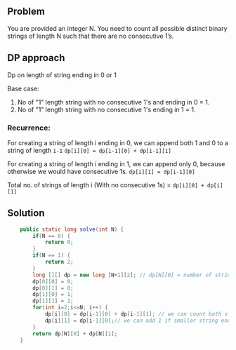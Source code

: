 

## Problem
You are provided an integer N. You need to count all possible distinct binary strings of length N such that there are no consecutive 1’s.

## DP approach

Dp on length of string ending in 0 or 1

Base case: 
1. No of "1" length string with no consecutive 1's and ending in 0 = 1.
2. No of "1" length string with no consecutive 1's ending in 1 = 1.
   
### Recurrence:
For creating a string of length i ending in 0, we can append both 1 and 0 to a string of length `i-1` 
`dp[i][0] = dp[i-1][0] + dp[i-1][1]` 

For creating a string of length i ending in 1, we can append only 0, because otherwise we would have consecutive 1s. 
`dp[i][1] = dp[i-1][0]`

Total no. of strings of length i (With no consecutive 1s) = `dp[i][0] + dp[i][1]`


## Solution
```java
	public static long solve(int N) {
		if(N == 0) {
			return 0;
		}
		if(N == 1) {
			return 2;
		}
		long [][] dp = new long [N+1][2]; // dp[N][0] = number of strings of length N ending in 0, dp[N][1] = number of strings of length N ending in 1
		dp[0][0] = 0;
		dp[0][1] = 0;
		dp[1][0] = 1; 
		dp[1][1] = 1;
		for(int i=2;i<=N; i++) {
			dp[i][0] = dp[i-1][0] + dp[i-1][1]; // we can count both strings ending with 0 and ending with 1, and append 0
			dp[i][1] = dp[i-1][0];// we can add 1 if smaller string ends with 0
		}
		return dp[N][0] + dp[N][1];
	}
```